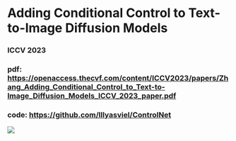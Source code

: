 # Adding Conditional Control to Text-to-Image Diffusion Models

### ICCV 2023

### pdf: https://openaccess.thecvf.com/content/ICCV2023/papers/Zhang_Adding_Conditional_Control_to_Text-to-Image_Diffusion_Models_ICCV_2023_paper.pdf

### code: https://github.com/lllyasviel/ControlNet

![](ControlNet.png)
